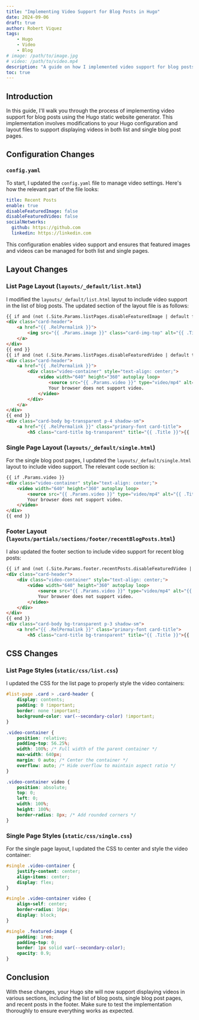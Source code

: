 ```yaml
---
title: "Implementing Video Support for Blog Posts in Hugo"
date: 2024-09-06
draft: true
author: Robert Viquez
tags: 
    - Hugo
    - Video
    - Blog
# image: /path/to/image.jpg
# video: /path/to/video.mp4
description: "A guide on how I implemented video support for blog posts using Hugo static website generator."
toc: true
---
```


## Introduction

In this guide, I'll walk you through the process of implementing video support for blog posts using the Hugo static website generator. This implementation involves modifications to your Hugo configuration and layout files to support displaying videos in both list and single blog post pages.

## Configuration Changes

### `config.yaml`

To start, I updated the `config.yaml` file to manage video settings. Here's how the relevant part of the file looks:

```yaml
title: Recent Posts
enable: true
disableFeaturedImage: false
disableFeaturedVideo: false
socialNetworks:
  github: https://github.com
  linkedin: https://linkedin.com
```

This configuration enables video support and ensures that featured images and videos can be managed for both list and single pages.

## Layout Changes

### List Page Layout (`layouts/_default/list.html`)

I modified the `layouts/_default/list.html` layout to include video support in the list of blog posts. The updated section of the layout file is as follows:

```html
{{ if and (not (.Site.Params.listPages.disableFeaturedImage | default false)) (.Params.image) }}
<div class="card-header">
    <a href="{{ .RelPermalink }}">
        <img src="{{ .Params.image }}" class="card-img-top" alt="{{ .Title }}">
    </a>
</div>
{{ end }}
{{ if and (not (.Site.Params.listPages.disableFeaturedVideo | default true)) (.Params.video) }}
<div class="card-header">
    <a href="{{ .RelPermalink }}">
        <div class="video-container" style="text-align: center;">
            <video width="640" height="360" autoplay loop>
                <source src="{{ .Params.video }}" type="video/mp4" alt="{{ .Title }}">
                Your browser does not support video.
            </video>
        </div>
    </a>
</div>
{{ end }}
<div class="card-body bg-transparent p-4 shadow-sm">
    <a href="{{ .RelPermalink }}" class="primary-font card-title">
        <h5 class="card-title bg-transparent" title="{{ .Title }}">{{ .Title | truncate 25 }}</h5>
```

### Single Page Layout (`layouts/_default/single.html`)

For the single blog post pages, I updated the `layouts/_default/single.html` layout to include video support. The relevant code section is:

```html
{{ if .Params.video }}
<div class="video-container" style="text-align: center;">
    <video width="640" height="360" autoplay loop>
        <source src="{{ .Params.video }}" type="video/mp4" alt="{{ .Title }}">
        Your browser does not support video.
    </video>
</div>
{{ end }}
```

### Footer Layout (`layouts/partials/sections/footer/recentBlogPosts.html`)

I also updated the footer section to include video support for recent blog posts:

```html
{{ if and (not (.Site.Params.footer.recentPosts.disableFeaturedVideo | default false)) (.Params.video) }}
<div class="card-header">
    <div class="video-container" style="text-align: center;">
        <video width="640" height="360" autoplay loop>
            <source src="{{ .Params.video }}" type="video/mp4" alt="{{ .Title }}">
            Your browser does not support video.
        </video>
    </div>
</div>
{{ end }}
<div class="card-body bg-transparent p-3 shadow-sm">
    <a href="{{ .RelPermalink }}" class="primary-font card-title">
        <h5 class="card-title bg-transparent" title="{{ .Title }}">{{ .Title | truncate 25 }}</h5>
```

## CSS Changes

### List Page Styles (`static/css/list.css`)

I updated the CSS for the list page to properly style the video containers:

```css
#list-page .card > .card-header {
    display: contents;
    padding: 0 !important;
    border: none !important;
    background-color: var(--secondary-color) !important;
}

.video-container {
    position: relative;
    padding-top: 56.25%; 
    width: 100%; /* Full width of the parent container */
    max-width: 640px; 
    margin: 0 auto; /* Center the container */
    overflow: auto; /* Hide overflow to maintain aspect ratio */
}

.video-container video {
    position: absolute;
    top: 0;
    left: 0;
    width: 100%; 
    height: 100%; 
    border-radius: 8px; /* Add rounded corners */
}
```

### Single Page Styles (`static/css/single.css`)

For the single page layout, I updated the CSS to center and style the video container:

```css
#single .video-container {
    justify-content: center; 
    align-items: center; 
    display: flex; 
}

#single .video-container video {
    align-self: center;
    border-radius: 16px; 
    display: block;
}

#single .featured-image {
    padding: 1rem;
    padding-top: 0;
    border: 1px solid var(--secondary-color);
    opacity: 0.9;
}
```

## Conclusion

With these changes, your Hugo site will now support displaying videos in various sections, including the list of blog posts, single blog post pages, and recent posts in the footer. Make sure to test the implementation thoroughly to ensure everything works as expected.
